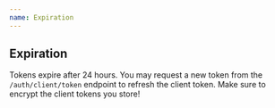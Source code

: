 ```yaml
---
name: Expiration
---
```


## Expiration

Tokens expire after 24 hours. You may request a new token from the `/auth/client/token` endpoint to refresh the client token. Make sure to encrypt the client tokens you store!